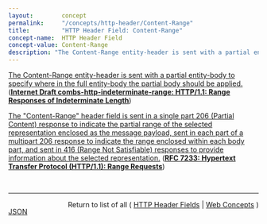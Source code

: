 ```yaml
---
layout:        concept
permalink:     "/concepts/http-header/Content-Range"
title:         "HTTP Header Field: Content-Range"
concept-name:  HTTP Header Field
concept-value: Content-Range
description: "The Content-Range entity-header is sent with a partial entity-body to specify where in the full entity-body the partial body should be applied."
---
```


[The Content-Range entity-header is sent with a partial entity-body to specify where in the full entity-body the partial body should be applied.](https://datatracker.ietf.org/doc/html/draft-combs-http-indeterminate-range#section-2.2 "Read documentation for HTTP Header Field &#34;Content-Range&#34;") (**[Internet Draft combs-http-indeterminate-range: HTTP/1.1: Range Responses of Indeterminate Length](/specs/IETF/I-D/combs-http-indeterminate-range "The Hypertext Transfer Protocol (HTTP) is an application-level protocol for distributed, collaborative, hypermedia information systems. HTTP has been in use by the World Wide Web global information initiative since 1990. This document updates RFC 7233 Part 5 of the eight-part specification that defines the protocol referred to as &#34;HTTP/1.1&#34;. Part 5 defines range-specific requests and the rules for constructing and combining responses to those requests. This document improves support for responding to range requests for resources of indeterminate size.")**)

[The "Content-Range" header field is sent in a single part 206 (Partial Content) response to indicate the partial range of the selected representation enclosed as the message payload, sent in each part of a multipart 206 response to indicate the range enclosed within each body part, and sent in 416 (Range Not Satisfiable) responses to provide information about the selected representation.](https://datatracker.ietf.org/doc/html/rfc7233#section-4.2 "Read documentation for HTTP Header Field &#34;Content-Range&#34;") (**[RFC 7233: Hypertext Transfer Protocol (HTTP/1.1): Range Requests](/specs/IETF/RFC/7233 "The Hypertext Transfer Protocol (HTTP) is an application-level protocol for distributed, collaborative, hypertext information systems. This document defines range requests and the rules for constructing and combining responses to those requests.")**)

<br/>
<hr/>

<p style="float : left"><a href="./Content-Range.json" title="JSON representing this particular Web Concept value">JSON</a></p>
<p style="text-align: right">Return to list of all ( <a href="../http-header/">HTTP Header Fields</a> | <a href="../">Web Concepts</a> )</p>
